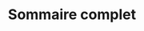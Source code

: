 ---
layout: sommaire-complet
title: Sommaire complet
subtitles:
    pages: Liste des pages
    images: Liste des images
---